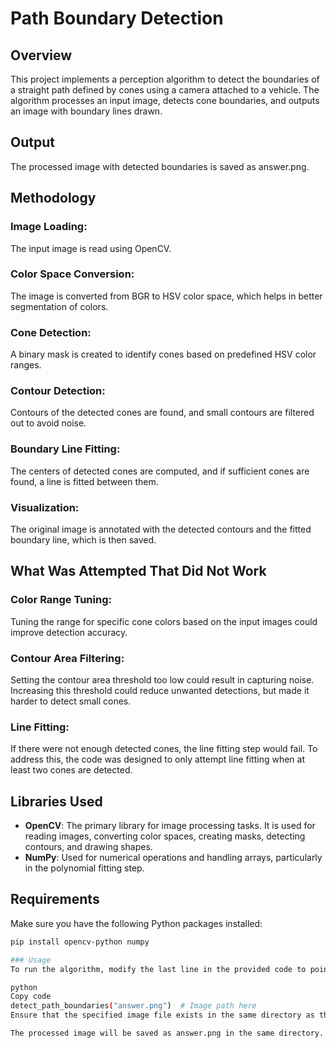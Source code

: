 # Path Boundary Detection
## Overview
This project implements a perception algorithm to detect the boundaries of a straight path defined by cones using a camera attached to a vehicle. The algorithm processes an input image, detects cone boundaries, and outputs an image with boundary lines drawn.

## Output
The processed image with detected boundaries is saved as answer.png.

## Methodology
### Image Loading: 
The input image is read using OpenCV.

### Color Space Conversion: 
The image is converted from BGR to HSV color space, which helps in better segmentation of colors.

### Cone Detection: 
A binary mask is created to identify cones based on predefined HSV color ranges.

### Contour Detection: 
Contours of the detected cones are found, and small contours are filtered out to avoid noise.

### Boundary Line Fitting: 
The centers of detected cones are computed, and if sufficient cones are found, a line is fitted between them.

### Visualization: 
The original image is annotated with the detected contours and the fitted boundary line, which is then saved.

## What Was Attempted That Did Not Work
### Color Range Tuning: 
Tuning the range for specific cone colors based on the input images could improve detection accuracy.

### Contour Area Filtering: 
Setting the contour area threshold too low could result in capturing noise. Increasing this threshold could reduce unwanted detections, but made it harder to detect small cones.

### Line Fitting: 
If there were not enough detected cones, the line fitting step would fail. To address this, the code was designed to only attempt line fitting when at least two cones are detected.

## Libraries Used
- **OpenCV**: The primary library for image processing tasks. It is used for reading images, converting color spaces, creating masks, detecting contours, and drawing shapes.
- **NumPy**: Used for numerical operations and handling arrays, particularly in the polynomial fitting step.

## Requirements
Make sure you have the following Python packages installed:
```bash
pip install opencv-python numpy

### Usage
To run the algorithm, modify the last line in the provided code to point to your input image. For example:

python
Copy code
detect_path_boundaries("answer.png")  # Image path here
Ensure that the specified image file exists in the same directory as the script, or provide the full path to the image.

The processed image will be saved as answer.png in the same directory.
